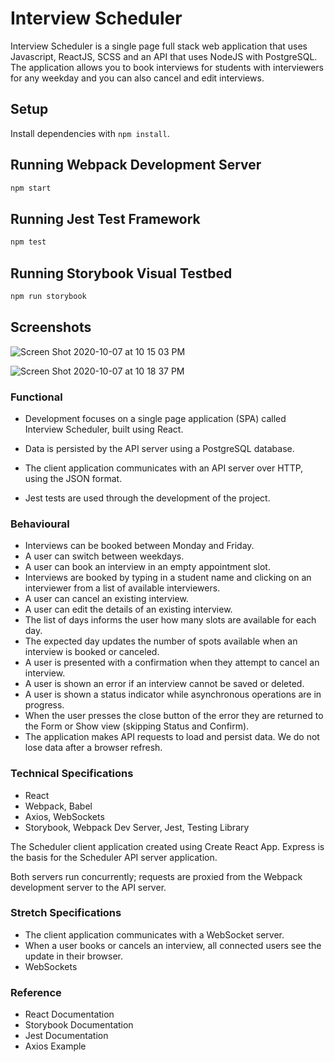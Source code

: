 # Interview Scheduler
Interview Scheduler is a single page full stack web application that uses Javascript, ReactJS, SCSS and an API that uses NodeJS with PostgreSQL. The application allows you to book interviews for students with interviewers for any weekday and you can also cancel and edit interviews.

## Setup

Install dependencies with `npm install`.

## Running Webpack Development Server

```sh
npm start
```

## Running Jest Test Framework

```sh
npm test
```

## Running Storybook Visual Testbed

```sh
npm run storybook
```

## Screenshots

![Screen Shot 2020-10-07 at 10 15 03 PM](https://user-images.githubusercontent.com/56459037/95417756-a8112f00-08ea-11eb-913c-5674f3c86050.png)

![Screen Shot 2020-10-07 at 10 18 37 PM](https://user-images.githubusercontent.com/56459037/95417925-1fdf5980-08eb-11eb-82d8-efbbbea2fef8.png)

### Functional

- Development focuses on a single page application (SPA) called Interview Scheduler, built using React.

- Data is persisted by the API server using a PostgreSQL database.

- The client application communicates with an API server over HTTP, using the JSON format.

- Jest tests are used through the development of the project.

### Behavioural

- Interviews can be booked between Monday and Friday.
- A user can switch between weekdays.
- A user can book an interview in an empty appointment slot.
- Interviews are booked by typing in a student name and clicking on an interviewer from a list of available interviewers.
- A user can cancel an existing interview.
- A user can edit the details of an existing interview.
- The list of days informs the user how many slots are available for each day.
- The expected day updates the number of spots available when an interview is booked or canceled.
- A user is presented with a confirmation when they attempt to cancel an interview.
- A user is shown an error if an interview cannot be saved or deleted.
- A user is shown a status indicator while asynchronous operations are in progress.
- When the user presses the close button of the error they are returned to the Form or Show view (skipping Status and Confirm).
- The application makes API requests to load and persist data. We do not lose data after a browser refresh.

### Technical Specifications

- React
- Webpack, Babel
- Axios, WebSockets
- Storybook, Webpack Dev Server, Jest, Testing Library

The Scheduler client application created using Create React App. Express is the basis for the Scheduler API server application.

Both servers run concurrently; requests are proxied from the Webpack development server to the API server.

### Stretch Specifications

- The client application communicates with a WebSocket server.
- When a user books or cancels an interview, all connected users see the update in their browser.
- WebSockets

### Reference

- React Documentation
- Storybook Documentation
- Jest Documentation
- Axios Example
